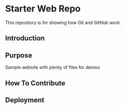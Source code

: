 # Starter Web Repo

This repository is for showing how Git and GitHub work

## Introduction

## Purpose

Sample website with plenty of files for demos

## How To Contribute

## Deployment
